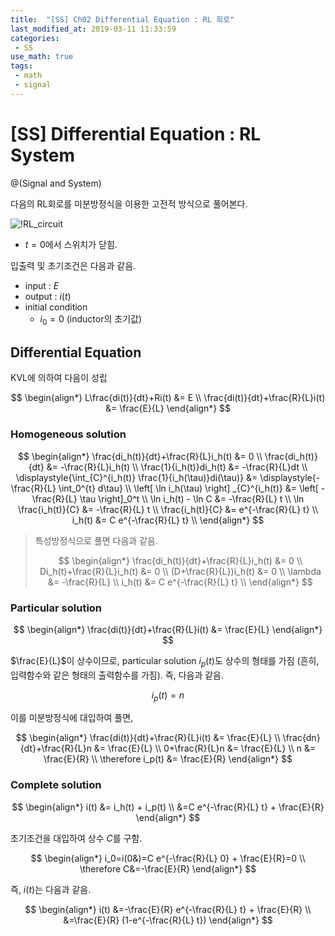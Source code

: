```yaml
---
title:  "[SS] Ch02 Differential Equation : RL 회로"
last_modified_at: 2019-03-11 11:33:59
categories:
 - SS
use_math: true
tags:
 - math
 - signal
---
```


# [SS] Differential Equation : RL System 

@(Signal and System)

다음의 RL회로를 미분방정식을 이용한 고전적 방식으로 풀어본다.


![!RL_circuit](https://docs.google.com/drawings/d/e/2PACX-1vTVCCDNR7e2eYa_ulsCEP86hGDh9Xp_HRjybb-OMhw0dwHzwDw0GcFiw17T5Y9nMkP4Y7k9PQzzdyeA/pub?w=927&h=434)

* $t=0$에서 스위치가 닫힘.

입출력 및 초기조건은 다음과 같음.

* input : $E$
* output : $i(t)$
* initial condition
	* $i_0=0$ (inductor의 초기값)


## Differential Equation

KVL에 의하여 다음이 성립

$$
\begin{align*}
L\frac{di(t)}{dt}+Ri(t) &= E \\
\frac{di(t)}{dt}+\frac{R}{L}i(t) &= \frac{E}{L}
\end{align*}
$$

### Homogeneous solution

$$
\begin{align*}
\frac{di_h(t)}{dt}+\frac{R}{L}i_h(t) &= 0 \\
\frac{di_h(t)}{dt} &= -\frac{R}{L}i_h(t) \\
\frac{1}{i_h(t)}di_h(t) &= -\frac{R}{L}dt \\
\displaystyle{\int_{C}^{i_h(t)} \frac{1}{i_h(\tau)}di(\tau)} &= \displaystyle{-\frac{R}{L} \int_0^{t} d\tau} \\
\left[ \ln i_h(\tau) \right] _{C}^{i_h(t)} &= \left[ -\frac{R}{L} \tau \right]_0^t \\
\ln i_h(t) - \ln C &= -\frac{R}{L} t \\
\ln \frac{i_h(t)}{C} &= -\frac{R}{L} t \\
\frac{i_h(t)}{C} &= e^{-\frac{R}{L} t} \\
i_h(t) &= C e^{-\frac{R}{L} t} \\
\end{align*}
$$

> 특성방정식으로 풀면 다음과 같음.
>
>$$
\begin{align*}
\frac{di_h(t)}{dt}+\frac{R}{L}i_h(t) &= 0 \\
Di_h(t)+\frac{R}{L}i_h(t) &= 0 \\
(D+\frac{R}{L})i_h(t) &= 0 \\
\lambda &= -\frac{R}{L}  \\
i_h(t) &= C e^{-\frac{R}{L} t} \\
\end{align*}
$$

### Particular solution

$$
\begin{align*}
\frac{di(t)}{dt}+\frac{R}{L}i(t) &= \frac{E}{L}
\end{align*}
$$

$\frac{E}{L}$이 상수이므로, particular solution $i_p(t)$도 상수의 형태를 가짐 (흔히, 입력함수와 같은 형태의 출력함수를 가짐). 즉, 다음과 같음.

$$
i_p(t) = n
$$

이를 미분방정식에 대입하여 풀면,

$$
\begin{align*}
\frac{di(t)}{dt}+\frac{R}{L}i(t) &= \frac{E}{L} \\
\frac{dn}{dt}+\frac{R}{L}n &= \frac{E}{L} \\
0+\frac{R}{L}n &= \frac{E}{L} \\
n &= \frac{E}{R} \\
\therefore i_p(t) &= \frac{E}{R} 
\end{align*}
$$

### Complete solution

$$
\begin{align*}
i(t) &= i_h(t) + i_p(t) \\
&=C e^{-\frac{R}{L} t} +  \frac{E}{R}
\end{align*}
$$

초기조건을 대입하여 상수 $C$를 구함.

$$
\begin{align*}
i_0=i(0&)=C e^{-\frac{R}{L} 0} +  \frac{E}{R}=0 \\
\therefore C&=-\frac{E}{R}
\end{align*}
$$

즉, $i(t)$는 다음과 같음.

$$
\begin{align*}
i(t) &=-\frac{E}{R} e^{-\frac{R}{L} t} +  \frac{E}{R} \\
&=\frac{E}{R} (1-e^{-\frac{R}{L} t})
\end{align*}
$$

